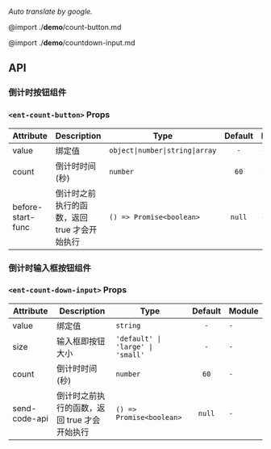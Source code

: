 ```yaml

```

*Auto translate by google.*

@import ./__demo__/count-button.md

@import ./__demo__/countdown-input.md

## API

### 倒计时按钮组件

### `<ent-count-button>` Props

|Attribute|Description|Type|Default|Module|
|---|---|---|:---:|---|
|value|绑定值|`object\|number\|string\|array`|`-`|`-`|
|count|倒计时时间(秒)|`number`|`60`|`-`|
|before-start-func|倒计时之前执行的函数，返回 true 才会开始执行|`() => Promise<boolean>`|`null`|`-`|



### 倒计时输入框按钮组件

### `<ent-count-down-input>` Props

|Attribute|Description|Type|Default|Module|
|---|---|---|:---:|---|
|value|绑定值|`string`|`-`|`-`|
|size|输入框即按钮大小|`'default' \| 'large' \| 'small'`|`-`|`-`|
|count|倒计时时间(秒)|`number`|`60`|`-`|
|send-code-api|倒计时之前执行的函数，返回 true 才会开始执行|`() => Promise<boolean>`|`null`|`-`|


